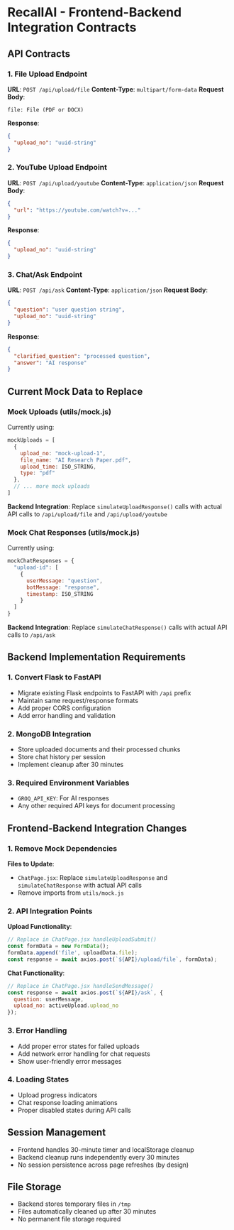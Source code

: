 # RecallAI - Frontend-Backend Integration Contracts

## API Contracts

### 1. File Upload Endpoint
**URL**: `POST /api/upload/file`
**Content-Type**: `multipart/form-data`
**Request Body**:
```
file: File (PDF or DOCX)
```
**Response**:
```json
{
  "upload_no": "uuid-string"
}
```

### 2. YouTube Upload Endpoint  
**URL**: `POST /api/upload/youtube`
**Content-Type**: `application/json`
**Request Body**:
```json
{
  "url": "https://youtube.com/watch?v=..."
}
```
**Response**:
```json
{
  "upload_no": "uuid-string"
}
```

### 3. Chat/Ask Endpoint
**URL**: `POST /api/ask`
**Content-Type**: `application/json`
**Request Body**:
```json
{
  "question": "user question string",
  "upload_no": "uuid-string"
}
```
**Response**:
```json
{
  "clarified_question": "processed question",
  "answer": "AI response"
}
```

## Current Mock Data to Replace

### Mock Uploads (utils/mock.js)
Currently using:
```javascript
mockUploads = [
  {
    upload_no: "mock-upload-1",
    file_name: "AI Research Paper.pdf", 
    upload_time: ISO_STRING,
    type: "pdf"
  },
  // ... more mock uploads
]
```

**Backend Integration**: Replace `simulateUploadResponse()` calls with actual API calls to `/api/upload/file` and `/api/upload/youtube`

### Mock Chat Responses (utils/mock.js)
Currently using:
```javascript
mockChatResponses = {
  "upload-id": [
    {
      userMessage: "question",
      botMessage: "response", 
      timestamp: ISO_STRING
    }
  ]
}
```

**Backend Integration**: Replace `simulateChatResponse()` calls with actual API calls to `/api/ask`

## Backend Implementation Requirements

### 1. Convert Flask to FastAPI
- Migrate existing Flask endpoints to FastAPI with `/api` prefix
- Maintain same request/response formats
- Add proper CORS configuration
- Add error handling and validation

### 2. MongoDB Integration
- Store uploaded documents and their processed chunks
- Store chat history per session
- Implement cleanup after 30 minutes

### 3. Required Environment Variables
- `GROQ_API_KEY`: For AI responses
- Any other required API keys for document processing

## Frontend-Backend Integration Changes

### 1. Remove Mock Dependencies
**Files to Update**:
- `ChatPage.jsx`: Replace `simulateUploadResponse` and `simulateChatResponse` with actual API calls
- Remove imports from `utils/mock.js`

### 2. API Integration Points
**Upload Functionality**:
```javascript
// Replace in ChatPage.jsx handleUploadSubmit()
const formData = new FormData();
formData.append('file', uploadData.file);
const response = await axios.post(`${API}/upload/file`, formData);
```

**Chat Functionality**: 
```javascript  
// Replace in ChatPage.jsx handleSendMessage()
const response = await axios.post(`${API}/ask`, {
  question: userMessage,
  upload_no: activeUpload.upload_no
});
```

### 3. Error Handling
- Add proper error states for failed uploads
- Add network error handling for chat requests
- Show user-friendly error messages

### 4. Loading States  
- Upload progress indicators
- Chat response loading animations
- Proper disabled states during API calls

## Session Management
- Frontend handles 30-minute timer and localStorage cleanup
- Backend cleanup runs independently every 30 minutes
- No session persistence across page refreshes (by design)

## File Storage
- Backend stores temporary files in `/tmp`
- Files automatically cleaned up after 30 minutes
- No permanent file storage required